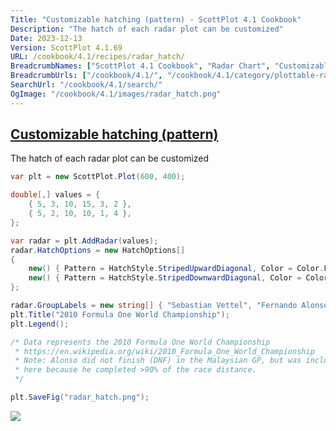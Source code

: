 ```yaml
---
Title: "Customizable hatching (pattern) - ScottPlot 4.1 Cookbook"
Description: "The hatch of each radar plot can be customized"
Date: 2023-12-13
Version: ScottPlot 4.1.69
URL: /cookbook/4.1/recipes/radar_hatch/
BreadcrumbNames: ["ScottPlot 4.1 Cookbook", "Radar Chart", "Customizable hatching (pattern)"]
BreadcrumbUrls: ["/cookbook/4.1/", "/cookbook/4.1/category/plottable-radar", "/cookbook/4.1/recipes/radar_hatch/"]
SearchUrl: "/cookbook/4.1/search/"
OgImage: "/cookbook/4.1/images/radar_hatch.png"
---
```


<h2><a id='customizable-hatching-(pattern)' href='/cookbook/4.1/recipes/radar_hatch/'>Customizable hatching (pattern)</a></h2>

The hatch of each radar plot can be customized

```cs
var plt = new ScottPlot.Plot(600, 400);

double[,] values = {
    { 5, 3, 10, 15, 3, 2 },
    { 5, 2, 10, 10, 1, 4 },
};

var radar = plt.AddRadar(values);
radar.HatchOptions = new HatchOptions[]
{
    new() { Pattern = HatchStyle.StripedUpwardDiagonal, Color = Color.FromArgb(100, Color.Gray) },
    new() { Pattern = HatchStyle.StripedDownwardDiagonal, Color = Color.FromArgb(100, Color.Gray) },
};

radar.GroupLabels = new string[] { "Sebastian Vettel", "Fernando Alonso" };
plt.Title("2010 Formula One World Championship");
plt.Legend();

/* Data represents the 2010 Formula One World Championship
 * https://en.wikipedia.org/wiki/2010_Formula_One_World_Championship
 * Note: Alonso did not finish (DNF) in the Malaysian GP, but was included 
 * here because he completed >90% of the race distance.
 */

plt.SaveFig("radar_hatch.png");
```

<img src='../../images/radar_hatch.png' class='d-block mx-auto my-5' />


